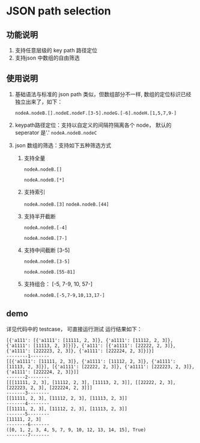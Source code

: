 # JSON path selection

## 功能说明
1. 支持任意层级的 key path 路径定位
1. 支持json 中数组的自由筛选

## 使用说明
1. 基础语法与标准的 json path 类似，但数组部分不一样, 数组的定位标识已经独立出来了，如下：

    `nodeA.nodeB.[].nodeE.nodeF.[3-5].nodeG.[-6].nodeH.[1,5,7,9-]`

1. keypath路径定位：支持以自定义的间隔符隔离各个 node， 默认的 seperator 是'.'
    `nodeA.nodeB.nodeC`

1. json 数组的筛选：支持如下五种筛选方式
    1. 支持全量 
    
        `nodeA.nodeB.[]`
        
        `nodeA.nodeB.[*]`
        
    2. 支持索引
        
        `nodeA.nodeB.[3]`
        `nodeA.nodeB.[44]`
        
    3. 支持半开截断 
    
        `nodeA.nodeB.[-4]`
        
        `nodeA.nodeB.[7-]`
        
    4. 支持中间截断 [3-5]
        
        `nodeA.nodeB.[3-5]`
        
        `nodeA.nodeB.[55-81]`
        
    5. 支持组合： [-5, 7-9, 10, 57-]
    
        `nodeA.nodeB.[-5,7-9,10,13,17-]`

## demo
详见代码中的 testcase， 可直接运行测试
运行结果如下：

    [{'a111': [{'a1111': [11111, 2, 3]}, {'a1111': [11112, 2, 3]}, {'a1111': [11113, 2, 3]}]}, {'a111': [{'a1111': [22222, 2, 3]}, {'a1111': [222223, 2, 3]}, {'a1111': [222224, 2, 3]}]}]
    --------1-------
    [[{'a1111': [11111, 2, 3]}, {'a1111': [11112, 2, 3]}, {'a1111': [11113, 2, 3]}], [{'a1111': [22222, 2, 3]}, {'a1111': [222223, 2, 3]}, {'a1111': [222224, 2, 3]}]]
    -------2--------
    [[[11111, 2, 3], [11112, 2, 3], [11113, 2, 3]], [[22222, 2, 3], [222223, 2, 3], [222224, 2, 3]]]
    -------3--------
    [[11111, 2, 3], [11112, 2, 3], [11113, 2, 3]]
    -------4--------
    [[11111, 2, 3], [11112, 2, 3], [11113, 2, 3]]
    -------5--------
    [11111, 2, 3]
    --------6-------
    ([0, 1, 2, 3, 4, 5, 7, 9, 10, 12, 13, 14, 15], True)
    --------7-------